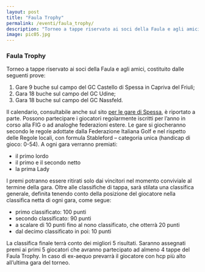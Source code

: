 ```yaml
---
layout: post
title: "Faula Trophy"
permalink: /eventi/faula_trophy/
description: "Torneo a tappe riservato ai soci della Faula e agli amici"
image: pic05.jpg
---
```


###  Faula Trophy

Torneo a tappe riservato ai soci della Faula e agli amici, costituito dalle seguenti prove:
<ol>
    <li>Gare 9 buche sul campo del GC Castello di Spessa in Capriva del Friuli;</li>
    <li>Gara 18 buche sul campo del GC Udine;</li>
    <li>Gara 18 buche sul campo del GC Nassfeld.</li>
</ol>

Il calendario, consultabile anche sul sito <a href="https://www.castellodispessa.it/gare/">per le gare di Spessa</a>, è
riportato a parte.
Possono partecipare i giocatori regolarmente iscritti per l’anno in corso alla FIG o ad analoghe federazioni
estere. Le gare si giocheranno secondo le regole adottate dalla Federazione Italiana Golf e nel rispetto delle
Regole locali, con formula Stableford – categoria unica (handicap di gioco: 0-54).
A ogni gara verranno premiati:

<ul>
    <li>il primo lordo</li>
    <li>il primo e il secondo netto</li>
    <li>la prima Lady</li>
</ul>

I premi potranno essere ritirati solo dai vincitori nel momento conviviale al termine della gara.
Oltre alle classifiche di tappa, sarà stilata una classifica generale, definita tenendo conto della posizione del
giocatore nella classifica netta di ogni gara, come segue:

<ul>
    <li>primo classificato: 100 punti</li>
    <li>secondo classificato: 90 punti</li>
    <li>a scalare di 10 punti fino al nono classificato, che otterrà 20 punti</li>
    <li>dal decimo classificato in poi: 10 punti</li>
</ul>

La classifica finale terrà conto dei migliori 5 risultati. Saranno assegnati premi ai primi 5 giocatori che
avranno partecipato ad almeno 4 tappe del Faula Trophy. In caso di ex-aequo prevarrà il giocatore con hcp
più alto all’ultima gara del torneo.
